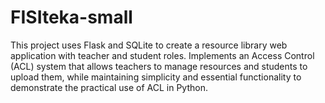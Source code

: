 # FISIteka-small
 This project uses Flask and SQLite to create a resource library web application with teacher and student roles. Implements an Access Control (ACL) system that allows teachers to manage resources and students to upload them, while maintaining simplicity and essential functionality to demonstrate the practical use of ACL in Python.
